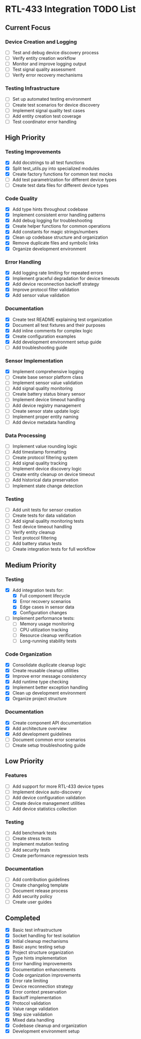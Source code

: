 # RTL-433 Integration TODO List

## Current Focus

### Device Creation and Logging
- [ ] Test and debug device discovery process
- [ ] Verify entity creation workflow
- [ ] Monitor and improve logging output
- [ ] Test signal quality assessment
- [ ] Verify error recovery mechanisms

### Testing Infrastructure
- [ ] Set up automated testing environment
- [ ] Create test scenarios for device discovery
- [ ] Implement signal quality test cases
- [ ] Add entity creation test coverage
- [ ] Test coordinator error handling

## High Priority

### Testing Improvements
- [x] Add docstrings to all test functions
- [x] Split test_utils.py into specialized modules
- [x] Create factory functions for common test mocks
- [ ] Add test parametrization for different device types
- [ ] Create test data files for different device types

### Code Quality
- [x] Add type hints throughout codebase
- [x] Implement consistent error handling patterns
- [x] Add debug logging for troubleshooting
- [x] Create helper functions for common operations
- [x] Add constants for magic strings/numbers
- [x] Clean up codebase structure and organization
- [x] Remove duplicate files and symbolic links
- [x] Organize development environment

### Error Handling
- [x] Add logging rate limiting for repeated errors
- [x] Implement graceful degradation for device timeouts
- [x] Add device reconnection backoff strategy
- [x] Improve protocol filter validation
- [x] Add sensor value validation

### Documentation
- [x] Create test README explaining test organization
- [x] Document all test fixtures and their purposes
- [x] Add inline comments for complex logic
- [x] Create configuration examples
- [x] Add development environment setup guide
- [ ] Add troubleshooting guide

### Sensor Implementation
- [x] Implement comprehensive logging
- [ ] Create base sensor platform class
- [ ] Implement sensor value validation
- [ ] Add signal quality monitoring
- [ ] Create battery status binary sensor
- [ ] Implement device timeout handling
- [ ] Add device registry management
- [ ] Create sensor state update logic
- [ ] Implement proper entity naming
- [ ] Add device metadata handling

### Data Processing
- [ ] Implement value rounding logic
- [ ] Add timestamp formatting
- [ ] Create protocol filtering system
- [ ] Add signal quality tracking
- [ ] Implement device discovery logic
- [ ] Create entity cleanup on device timeout
- [ ] Add historical data preservation
- [ ] Implement state change detection

### Testing
- [ ] Add unit tests for sensor creation
- [ ] Create tests for data validation
- [ ] Add signal quality monitoring tests
- [ ] Test device timeout handling
- [ ] Verify entity cleanup
- [ ] Test protocol filtering
- [ ] Add battery status tests
- [ ] Create integration tests for full workflow

## Medium Priority

### Testing
- [x] Add integration tests for:
  - [x] Full component lifecycle
  - [x] Error recovery scenarios
  - [x] Edge cases in sensor data
  - [x] Configuration changes
- [ ] Implement performance tests:
  - [ ] Memory usage monitoring
  - [ ] CPU utilization tracking
  - [ ] Resource cleanup verification
  - [ ] Long-running stability tests

### Code Organization
- [x] Consolidate duplicate cleanup logic
- [x] Create reusable cleanup utilities
- [x] Improve error message consistency
- [x] Add runtime type checking
- [x] Implement better exception handling
- [x] Clean up development environment
- [x] Organize project structure

### Documentation
- [x] Create component API documentation
- [x] Add architecture overview
- [x] Add development guidelines
- [ ] Document common error scenarios
- [ ] Create setup troubleshooting guide

## Low Priority

### Features
- [ ] Add support for more RTL-433 device types
- [ ] Implement device auto-discovery
- [ ] Add device configuration validation
- [ ] Create device management utilities
- [ ] Add device statistics collection

### Testing
- [ ] Add benchmark tests
- [ ] Create stress tests
- [ ] Implement mutation testing
- [ ] Add security tests
- [ ] Create performance regression tests

### Documentation
- [ ] Add contribution guidelines
- [ ] Create changelog template
- [ ] Document release process
- [ ] Add security policy
- [ ] Create user guides

## Completed
- [x] Basic test infrastructure
- [x] Socket handling for test isolation
- [x] Initial cleanup mechanisms
- [x] Basic async testing setup
- [x] Project structure organization
- [x] Type hints implementation
- [x] Error handling improvements
- [x] Documentation enhancements
- [x] Code organization improvements
- [x] Error rate limiting
- [x] Device reconnection strategy
- [x] Error context preservation
- [x] Backoff implementation
- [x] Protocol validation
- [x] Value range validation
- [x] Step size validation
- [x] Mixed data handling
- [x] Codebase cleanup and organization
- [x] Development environment setup